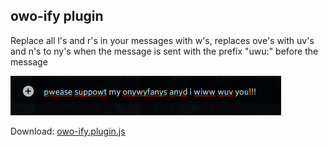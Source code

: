 ## owo-ify plugin
Replace all l's and r's in your messages with w's, replaces ove's with uv's and n's to ny's when the message is sent with the prefix "uwu:" before the message

![Screenshot of owo-ify](/resources/owo-ify.png?raw=true)

Download: [owo-ify.plugin.js](owo-ify.plugin.js)
